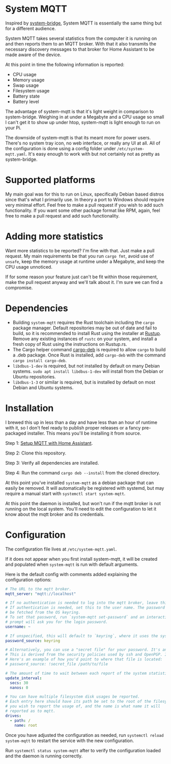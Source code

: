 # System MQTT

Inspired by [system-bridge](https://github.com/timmo001/system-bridge), System MQTT is essentially the same thing but for a different audience.

System MQTT takes several statistics from the computer it is running on and then reports them to an MQTT broker. With that it also transmits the necessary discovery messages to that broker for Home Assistant to be made aware of the device.

At this point in time the following information is reported:

* CPU usage
* Memory usage
* Swap usage
* Filesystem usage
* Battery state
* Battery level

The advantage of system-mqtt is that it's light weight in comparison to system-bridge. Weighing in at under a Megabyte and a CPU usage so small I can't get it to show up under htop, system-mqtt is light enough to run on your Pi.

The downside of system-mqtt is that its meant more for power users. There's no system tray icon, no web interface, or really any UI at all. All of the configuration is done using a config folder under `/etc/system-mqtt.yaml`. It's easy enough to work with but not certainly not as pretty as system-bridge.

# Supported platforms

My main goal was for this to run on Linux, specifically Debian based distros since that's what I primarily use. In theory a port to Windows should require very minimal effort. Feel free to make a pull request if you wish to add such functionality. If you want some other package format like RPM, again, feel free to make a pull request and add such functionality.

# Adding more statistics

Want more statistics to be reported? I'm fine with that. Just make a pull request. My main requirements be that you run `cargo fmt`, avoid use of `unsafe`, keep the memory usage at runtime under a Megabyte, and keep the CPU usage unnoticed.

If for some reason your feature just can't be fit within those requirement, make the pull request anyway and we'll talk about it. I'm sure we can find a compromise.

# Dependencies

* Building `system-mqtt` requires the Rust toolchain including the `cargo` package manager. Default repositories may be out of date and fail to build, so it is recommended to install Rust using the installer at [Rustup](https://rustup.rs/). Remove any existing instances of `rustc` on your system, and install a fresh copy of Rust using the instructions on Rustup.rs.
* The Cargo helper command [cargo-deb](https://crates.io/crates/cargo-deb) is required to allow `cargo` to build a .deb package. Once Rust is installed, add `cargo-deb` with the command `cargo install cargo-deb`.
* `libdbus-1-dev` is required, but not installed by default on many Debian systems. `sudo apt install libdbus-1-dev` will install from the Debian or Ubuntu repositories.
* `libdbus-1-3` or similar is required, but is installed by default on most Debian and Ubuntu systems.

# Installation

I brewed this up in less than a day and have less than an hour of runtime with it, so I don't feel ready to publish proper releases or a fancy pre-packaged installer. This means you'll be installing it from source.

Step 1: [Setup MQTT with Home Assistant](https://www.home-assistant.io/integrations/mqtt/).

Step 2: Clone this repository.

Step 3: Verify all dependencies are installed.

Step 4: Run the command `cargo deb --install` from the cloned directory.

At this point you've installed `system-mqtt` as a debian package that can easily be removed. It will automatically be registered with systemd, but may require a manual start with `systemctl start system-mqtt`.

At this point the daemon is installed, but won't run if the mqtt broker is not running on the local system. You'll need to edit the configuration to let it know about the mqtt broker and its credentials.

# Configuration

The configuration file lives at `/etc/system-mqtt.yaml`.

If it does not appear when you first install system-mqtt, it will be created and populated when `system-mqtt` is run with default arguments.

Here is the default config with comments added explaining the configuration options:
```yaml
# The URL to the mqtt broker.
mqtt_server: "mqtt://localhost"

# If no authentication is needed to log into the mqtt broker, leave this be.
# If authentication is needed, set this to the user name. The password will
# be fetched from the OS keyring.
# To set that password, run `system-mqtt set-password` and an interactive
# prompt will ask you for the login password.
username: ~

# If unspecified, this will default to `keyring`, where it uses the system keyring for your password.
password_source: keyring

# Alternatively, you can use a "secret file" for your password. It's an unencrypted plaintext file with the password. You must set the file to be owned by the user running system-mqtt (typically root) and set the permissions so that only the user can access the file.
# This is derived from the security policies used by ssh and OpenPGP. It's a little less ideal than keyring so you should prefer keyring if you can use it.
# Here's an example of how you'd point to where that file is located:
# password_source: !secret_file /path/to/file

# The amount of time to wait between each report of the system statistics.
update_interval:
  secs: 30
  nanos: 0

# You can have multiple filesystem disk usages be reported.
# Each entry here should have its path be set to the root of the filesystem
# you wish to report the usage of, and the name is what name it will
# reported as to mqtt.
drives:
  - path: /
    name: root
```

Once you have adjusted the configuration as needed, run `systemctl reload system-mqtt` to restart the service with the new configuration.

Run `systemctl status system-mqtt` after to verify the configuration loaded and the daemon is running correctly.

